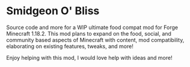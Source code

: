# Smidgeon O' Bliss
Source code and more for a WIP ultimate food compat mod for Forge Minecraft 1.18.2. This mod plans to expand on the food, social, and community based aspects of Minecraft with content, mod compatibility, elaborating on existing features, tweaks, and more!

Enjoy helping with this mod, I would love help with ideas and more!
